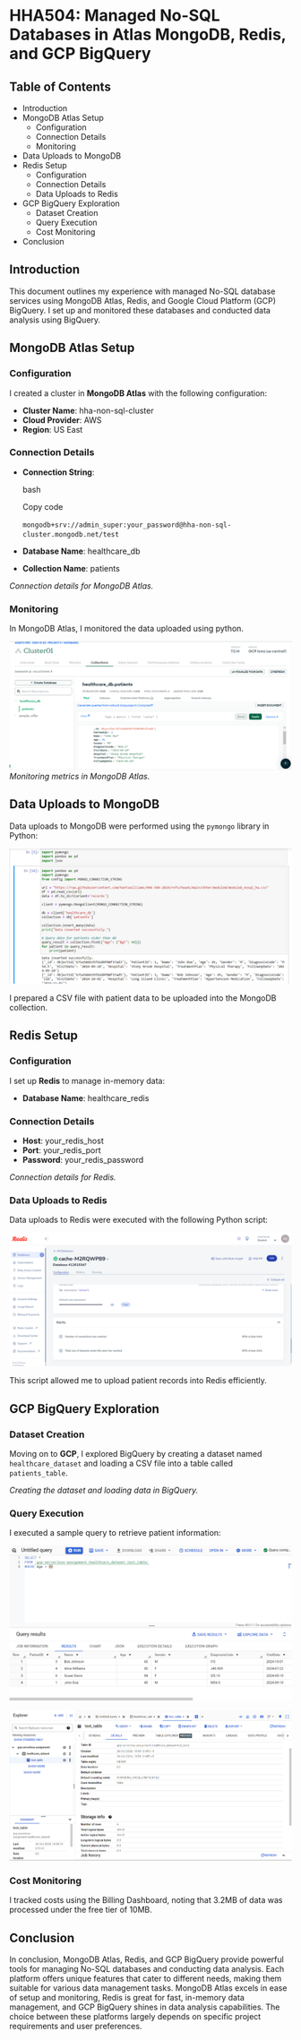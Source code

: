 # HHA504: Managed No-SQL Databases in Atlas MongoDB, Redis, and GCP BigQuery

## Table of Contents

-   Introduction
-   MongoDB Atlas Setup
    -   Configuration
    -   Connection Details
    -   Monitoring
-   Data Uploads to MongoDB
-   Redis Setup
    -   Configuration
    -   Connection Details
    -   Data Uploads to Redis
-   GCP BigQuery Exploration
    -   Dataset Creation
    -   Query Execution
    -   Cost Monitoring
-   Conclusion

## Introduction

This document outlines my experience with managed No-SQL database services using MongoDB Atlas, Redis, and Google Cloud Platform (GCP) BigQuery. I set up and monitored these databases and conducted data analysis using BigQuery.

## MongoDB Atlas Setup

### Configuration

I created a cluster in **MongoDB Atlas** with the following configuration:

-   **Cluster Name**: hha-non-sql-cluster
-   **Cloud Provider**: AWS
-   **Region**: US East

### Connection Details

-   **Connection String**:
    
    bash
    
    Copy code
    
    `mongodb+srv://admin_super:your_password@hha-non-sql-cluster.mongodb.net/test` 
    
-   **Database Name**: healthcare_db
-   **Collection Name**: patients

  
_Connection details for MongoDB Atlas._

### Monitoring

In MongoDB Atlas, I monitored the data uploaded using python.

![MongoDB Atlas Monitoring](images/atlas-1.png)  
_Monitoring metrics in MongoDB Atlas._

## Data Uploads to MongoDB

Data uploads to MongoDB were performed using the `pymongo` library in Python:

![MongoDB Atlas Monitoring](images/atlas-2.png)  

I prepared a CSV file with patient data to be uploaded into the MongoDB collection.

## Redis Setup

### Configuration

I set up **Redis** to manage in-memory data:

-   **Database Name**: healthcare_redis

### Connection Details

-   **Host**: your_redis_host
-   **Port**: your_redis_port
-   **Password**: your_redis_password

  
_Connection details for Redis._

### Data Uploads to Redis

Data uploads to Redis were executed with the following Python script:


![redis python](images/redis-2.png)  


This script allowed me to upload patient records into Redis efficiently.

## GCP BigQuery Exploration

### Dataset Creation

Moving on to **GCP**, I explored BigQuery by creating a dataset named `healthcare_dataset` and loading a CSV file into a table called `patients_table`.

  
_Creating the dataset and loading data in BigQuery._

### Query Execution

I executed a sample query to retrieve patient information:


![GCP Monitoring](images/gcp-2.png)  

![GCP Results](images/gcp-1.png)  


### Cost Monitoring

I tracked costs using the Billing Dashboard, noting that 3.2MB of data was processed under the free tier of 10MB.

## Conclusion

In conclusion, MongoDB Atlas, Redis, and GCP BigQuery provide powerful tools for managing No-SQL databases and conducting data analysis. Each platform offers unique features that cater to different needs, making them suitable for various data management tasks. MongoDB Atlas excels in ease of setup and monitoring, Redis is great for fast, in-memory data management, and GCP BigQuery shines in data analysis capabilities. The choice between these platforms largely depends on specific project requirements and user preferences.
